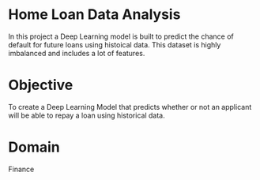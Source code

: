 # Home Loan Data Analysis 
In this project a Deep Learning model is built to predict the chance of default 
for future loans using histoical data.
This dataset is highly imbalanced and includes a lot of features. 
# Objective 
To create a Deep Learning Model that predicts whether or not an applicant will be able to 
repay a loan using historical data. 
# Domain
Finance 
